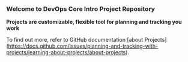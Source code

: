 ### Welcome to DevOps Core Intro Project Repository ###
**Projects are customizable, flexible tool for planning and tracking you work**

To find out more, refer to GitHub documentation [about Projects]
(https://docs.github.com/issues/planning-and-tracking-with-projects/learning-about-projects/about-projects).  
